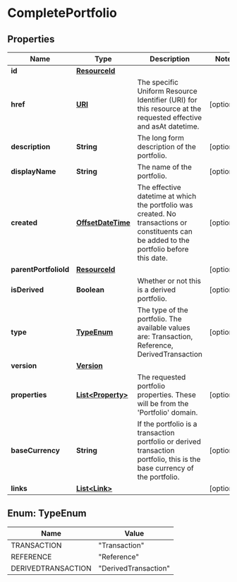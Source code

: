

# CompletePortfolio

## Properties

Name | Type | Description | Notes
------------ | ------------- | ------------- | -------------
**id** | [**ResourceId**](ResourceId.md) |  | 
**href** | [**URI**](URI.md) | The specific Uniform Resource Identifier (URI) for this resource at the requested effective and asAt datetime. |  [optional]
**description** | **String** | The long form description of the portfolio. |  [optional]
**displayName** | **String** | The name of the portfolio. |  [optional]
**created** | [**OffsetDateTime**](OffsetDateTime.md) | The effective datetime at which the portfolio was created. No transactions or constituents can be added to the portfolio before this date. |  [optional]
**parentPortfolioId** | [**ResourceId**](ResourceId.md) |  |  [optional]
**isDerived** | **Boolean** | Whether or not this is a derived portfolio. |  [optional]
**type** | [**TypeEnum**](#TypeEnum) | The type of the portfolio. The available values are: Transaction, Reference, DerivedTransaction |  [optional]
**version** | [**Version**](Version.md) |  | 
**properties** | [**List&lt;Property&gt;**](Property.md) | The requested portfolio properties. These will be from the &#39;Portfolio&#39; domain. |  [optional]
**baseCurrency** | **String** | If the portfolio is a transaction portfolio or derived transaction portfolio, this is the base currency of the portfolio. |  [optional]
**links** | [**List&lt;Link&gt;**](Link.md) |  |  [optional]



## Enum: TypeEnum

Name | Value
---- | -----
TRANSACTION | &quot;Transaction&quot;
REFERENCE | &quot;Reference&quot;
DERIVEDTRANSACTION | &quot;DerivedTransaction&quot;



